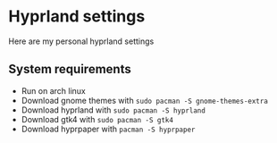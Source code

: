 # Hyprland settings
Here are my personal hyprland settings

## System requirements
- Run on arch linux
- Download gnome themes with `sudo pacman -S gnome-themes-extra`
- Download hyprland with `sudo pacman -S hyprland`
- Download gtk4 with `sudo pacman -S gtk4`
- Download hyprpaper with `pacman -S hyprpaper`

